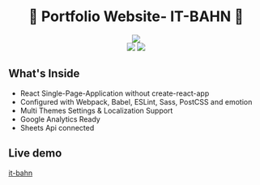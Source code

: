 <h1 align="center">🎉 Portfolio Website- IT-BAHN 🎉</h1>

<p align="center"> 
    <img src="https://img.shields.io/netlify/be04037e-05f1-4bad-92bd-eed3a33b7c0e?label=Netlify%20Deployment&style=for-the-badge"/>
    <br/> 
    <img src="https://img.shields.io/github/license/daniyalibrahim/it-bahn" />
    <a href="https://github.com/daniyalibrahim/it-bahn/issues">
        <img src="https://img.shields.io/github/issues/daniyalibrahim/it-bahn" />
    </a>
  
</p>

## What's Inside

- React Single-Page-Application without create-react-app
- Configured with Webpack, Babel, ESLint, Sass, PostCSS and emotion
- Multi Themes Settings & Localization Support
- Google Analytics Ready
- Sheets Api connected 

## Live demo

[it-bahn](https://it-bahn.com)

